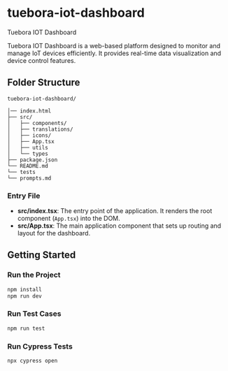 # tuebora-iot-dashboard
Tuebora IOT Dashboard

Tuebora IOT Dashboard is a web-based platform designed to monitor and manage IoT devices efficiently. It provides real-time data visualization and device control features.

## Folder Structure

```
tuebora-iot-dashboard/

│── index.html
├── src/
│   ├── components/
│   ├── translations/
│   ├── icons/
│   ├── App.tsx
│   ├── utils
│   └── types
├── package.json
└── README.md
└── tests
└── prompts.md
```

### Entry File

- **src/index.tsx**: The entry point of the application. It renders the root component (`App.tsx`) into the DOM.
- **src/App.tsx**: The main application component that sets up routing and layout for the dashboard.



## Getting Started

### Run the Project

```bash
npm install
npm run dev
```

### Run Test Cases

```bash
npm run test
```

### Run Cypress Tests

```bash
npx cypress open
```